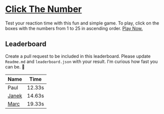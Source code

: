 # [Click The Number](http://projects.marcnitzsche.de/ClickTheNumber/)

Test your reaction time with this fun and simple game. To play, click on the boxes with the numbers from 1 to 25 in ascending order. [Play Now.](http://projects.marcnitzsche.de/ClickTheNumber/)

## Leaderboard

Create a pull request to be included in this leaderboard. Please update `Readme.md` and `leaderboard.json` with your result. I'm curious how fast you can be. 🤔

| Name                                   | Time   |
| -------------------------------------- | ------ |
| Paul                                   | 12.33s |
| [Janek](https://github.com/janek/)     | 14.63s |
| [Marc](https://github.com/remarcable/) | 19.33s |
